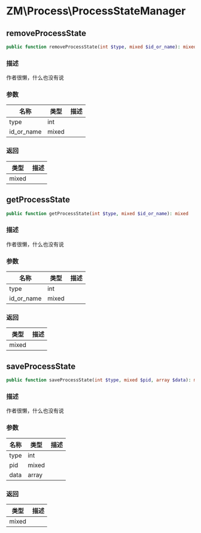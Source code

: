 # ZM\Process\ProcessStateManager

## removeProcessState

```php
public function removeProcessState(int $type, mixed $id_or_name): mixed
```

### 描述

作者很懒，什么也没有说

### 参数

| 名称 | 类型 | 描述 |
| -------- | ---- | ----------- |
| type | int |  |
| id_or_name | mixed |  |

### 返回

| 类型 | 描述 |
| ---- | ----------- |
| mixed |  |


## getProcessState

```php
public function getProcessState(int $type, mixed $id_or_name): mixed
```

### 描述

作者很懒，什么也没有说

### 参数

| 名称 | 类型 | 描述 |
| -------- | ---- | ----------- |
| type | int |  |
| id_or_name | mixed |  |

### 返回

| 类型 | 描述 |
| ---- | ----------- |
| mixed |  |


## saveProcessState

```php
public function saveProcessState(int $type, mixed $pid, array $data): mixed
```

### 描述

作者很懒，什么也没有说

### 参数

| 名称 | 类型 | 描述 |
| -------- | ---- | ----------- |
| type | int |  |
| pid | mixed |  |
| data | array |  |

### 返回

| 类型 | 描述 |
| ---- | ----------- |
| mixed |  |

